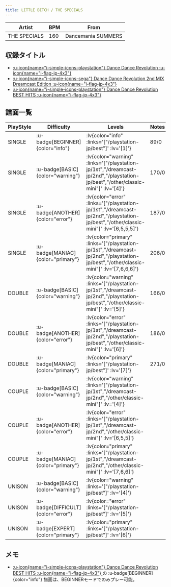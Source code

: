 ```yaml
---
title: LITTLE BITCH / THE SPECIALS
---
```


|Artist|BPM|From|
|------|---|----|
|THE SPECIALS|160|Dancemania SUMMERS|

## 収録タイトル

- [ :u-icon{name="i-simple-icons-playstation"} Dance Dance Revolution :u-icon{name="i-flag-jp-4x3"} ](/playstation-jp/1st)
- [ :u-icon{name="i-simple-icons-sega"} Dance Dance Revolution 2nd MIX Dreamcast Edition :u-icon{name="i-flag-jp-4x3"} ](/dreamcast-jp/2nd)
- [ :u-icon{name="i-simple-icons-playstation"} Dance Dance Revolution BEST HITS :u-icon{name="i-flag-jp-4x3"} ](/playstation-jp/best)

## 譜面一覧

|PlayStyle|Difficulty|Levels|Notes|Movie|
|---------|----------|------|-----|-----|
|SINGLE| :u-badge[BEGINNER]{color="info"} | :lv{color="info" :links='["/playstation-jp/best"]' :lv='[1]'} |89/0||
|SINGLE| :u-badge[BASIC]{color="warning"} | :lv{color="warning" :links='["/playstation-jp/1st","/dreamcast-jp/2nd","/playstation-jp/best","/other/classic-mini"]' :lv='[4]'} |170/0||
|SINGLE| :u-badge[ANOTHER]{color="error"} | :lv{color="error" :links='["/playstation-jp/1st","/dreamcast-jp/2nd","/playstation-jp/best","/other/classic-mini"]' :lv='[6,5,5,5]'} |187/0||
|SINGLE| :u-badge[MANIAC]{color="primary"} | :lv{color="primary" :links='["/playstation-jp/1st","/dreamcast-jp/2nd","/playstation-jp/best","/other/classic-mini"]' :lv='[7,6,6,6]'} |206/0||
|DOUBLE| :u-badge[BASIC]{color="warning"} | :lv{color="warning" :links='["/playstation-jp/1st","/dreamcast-jp/2nd","/playstation-jp/best","/other/classic-mini"]' :lv='[5]'} |166/0||
|DOUBLE| :u-badge[ANOTHER]{color="error"} | :lv{color="error" :links='["/playstation-jp/1st","/dreamcast-jp/2nd","/playstation-jp/best","/other/classic-mini"]' :lv='[6]'} |186/0||
|DOUBLE| :u-badge[MANIAC]{color="primary"} | :lv{color="primary" :links='["/playstation-jp/best"]' :lv='[7]'} |271/0||
|COUPLE| :u-badge[BASIC]{color="warning"} | :lv{color="warning" :links='["/playstation-jp/1st","/dreamcast-jp/2nd","/other/classic-mini"]' :lv='[4]'} |||
|COUPLE| :u-badge[ANOTHER]{color="error"} | :lv{color="error" :links='["/playstation-jp/1st","/dreamcast-jp/2nd","/other/classic-mini"]' :lv='[6,5,5]'} |||
|COUPLE| :u-badge[MANIAC]{color="primary"} | :lv{color="primary" :links='["/playstation-jp/1st","/dreamcast-jp/2nd","/other/classic-mini"]' :lv='[7,6,6]'} |||
|UNISON| :u-badge[BASIC]{color="warning"} | :lv{color="warning" :links='["/playstation-jp/best"]' :lv='[4]'} |||
|UNISON| :u-badge[DIFFICULT]{color="error"} | :lv{color="error" :links='["/playstation-jp/best"]' :lv='[5]'} |||
|UNISON| :u-badge[EXPERT]{color="primary"} | :lv{color="primary" :links='["/playstation-jp/best"]' :lv='[6]'} |||

## メモ

- [ :u-icon{name="i-simple-icons-playstation"} Dance Dance Revolution BEST HITS :u-icon{name="i-flag-jp-4x3"} ](/playstation-jp/best)の :u-badge[BEGINNER]{color="info"} 譜面は、BEGINNERモードでのみプレー可能。
